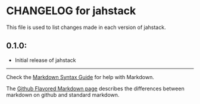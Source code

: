 # CHANGELOG for jahstack

This file is used to list changes made in each version of jahstack.

## 0.1.0:

* Initial release of jahstack

- - -
Check the [Markdown Syntax Guide](http://daringfireball.net/projects/markdown/syntax) for help with Markdown.

The [Github Flavored Markdown page](http://github.github.com/github-flavored-markdown/) describes the differences between markdown on github and standard markdown.
